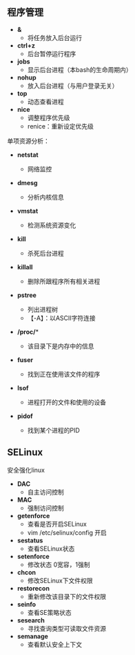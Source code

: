 ## 程序管理
- **&**
	- 将任务放入后台运行
- **ctrl+z**
	- 后台暂停运行程序
- **jobs**
	- 显示后台进程（本bash的生命周期内）
- **nohup**
	- 放入后台进程（与用户登录无关）
- **top**
	- 动态查看进程
- **nice**
	- 调整程序优先级
	- renice：重新设定优先级

单项资源分析：
- **netstat**
	- 网络监控
- **dmesg**
	- 分析内核信息
- **vmstat**
	- 检测系统资源变化

- **kill**
	- 杀死后台进程
- **killall**
	- 删除所跟程序所有相关进程
 - **pstree**
	 - 列出进程树
	 - 【-A】：以ASCII字符连接

- **/proc/***
	- 该目录下是内存中的信息
- **fuser**
	- 找到正在使用该文件的程序
- **lsof**
	- 进程打开的文件和使用的设备
- **pidof**
	- 找到某个进程的PID

## SELinux
安全强化linux
- **DAC**
	- 自主访问控制
- **MAC**
	- 强制访问控制
- **getenforce**
	- 查看是否开启SELinux
	- vim  /etc/selinux/config 开启
- **sestatus**
	- 查看SELinux状态
- **setenforce**
	- 修改状态 0宽容，1强制
- **chcon**
	- 修改SELinux下文件权限
- **restorecon**
	- 重新修改该目录下的文件权限
- **seinfo**
	- 查看SE策略状态
- **sesearch**
	- 寻找查询类型可读取文件资源
- **semanage**
	- 查看默认安全上下文
<!--stackedit_data:
eyJoaXN0b3J5IjpbNjUwNDY5MTMzLC0xNDY0NTA0MjgyLC0zNz
E5NDM5MDAsLTU5MDA4ODc3Miw2MjUxMDExNzAsLTg5NjE0NTEy
OCwtMTk0OTE5Mzc4MSwtMTE2MDcwODQ3NywtMTc0MjkyNzYxNi
wxMzkzNzg1ODk1LDEyMDMyOTQwMTUsMTIxODA1NzQ4MSw2MDQ3
OTE4MjEsLTE3ODI1MzIwMDddfQ==
-->